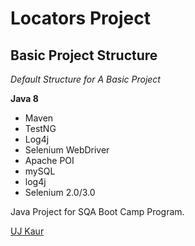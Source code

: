 # Locators Project
## Basic Project Structure

*Default Structure for A Basic Project*

**Java 8**

* Maven
* TestNG
* Log4j
* Selenium WebDriver
* Apache POI
* mySQL
* log4j
* Selenium 2.0/3.0

Java Project for SQA Boot Camp Program. 

[UJ Kaur](https://github.com)
